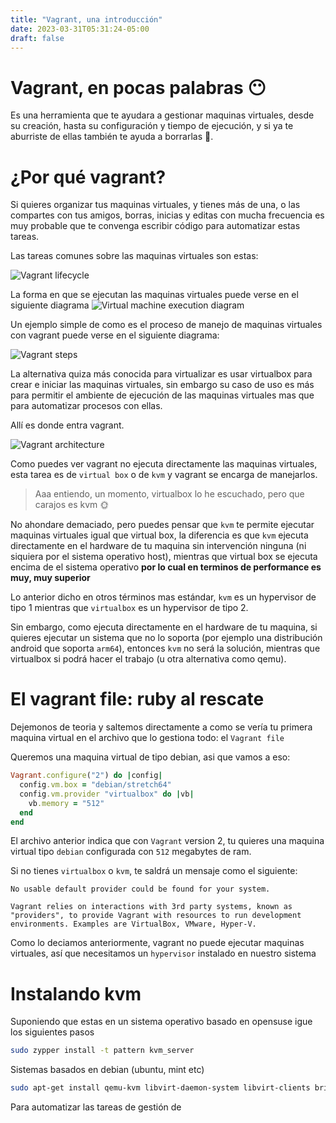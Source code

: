 ```yaml
---
title: "Vagrant, una introducción"
date: 2023-03-31T05:31:24-05:00
draft: false
---
```


# Vagrant, en pocas palabras 😶

Es una herramienta que te ayudara a gestionar maquinas virtuales, desde su
creación, hasta su configuración y tiempo de ejecución, y si ya te aburriste de
ellas también te ayuda a borrarlas 🌚.

# ¿Por qué vagrant?

Si quieres organizar tus maquinas virtuales, y tienes más de una, o las
compartes con tus amigos, borras, inicias y editas con mucha frecuencia es muy
probable que te convenga escribir código para automatizar estas tareas.

Las tareas comunes sobre las maquinas virtuales son estas:

![Vagrant lifecycle](/images/diagrams/virtualmachine.lifecycle.png)

La forma en que se ejecutan las maquinas virtuales puede verse en el siguiente diagrama
![Virtual machine execution diagram](/images/diagrams/virtualmachine.hypervisor.png)

Un ejemplo simple de como es el proceso de manejo de maquinas virtuales con vagrant puede verse en el siguiente diagrama:

![Vagrant steps](/images/diagrams/vagrant.steps.png)

La alternativa quiza más conocida para virtualizar es usar virtualbox para crear e iniciar las maquinas virtuales,
sin embargo su caso de uso es más para permitir el ambiente de ejecución de las maquinas virtuales mas que para automatizar
procesos con ellas.

Allí es donde entra vagrant.

![Vagrant architecture](/images/diagrams/vagrant.png)

Como puedes ver vagrant no ejecuta directamente las maquinas virtuales, esta tarea es de `virtual box` o de `kvm` y vagrant se encarga de manejarlos.

> Aaa entiendo, un momento, virtualbox lo he escuchado, pero que carajos es kvm 🌞

No ahondare demaciado, pero puedes pensar que `kvm` te permite ejecutar maquinas virtuales igual que virtual box, la diferencia es que `kvm` ejecuta directamente en el hardware de tu maquina sin intervención ninguna (ni siquiera por el sistema operativo host), mientras que virtual box se ejecuta encima de el sistema operativo **por lo cual en terminos de performance es muy, muy superior**

Lo anterior dicho en otros términos mas estándar, `kvm` es un hypervisor de tipo 1 mientras que `virtualbox` es un hypervisor de tipo 2.

Sin embargo, como ejecuta directamente en el hardware de tu maquina, si quieres ejecutar un sistema que no lo soporta (por ejemplo una distribución android que soporta `arm64`), entonces `kvm` no será la solución, mientras que virtualbox si podrá hacer el trabajo (u otra alternativa como qemu).

# El vagrant file: ruby al rescate

Dejemonos de teoria y saltemos directamente a como se vería tu primera maquina virtual en el archivo que lo gestiona todo: el `Vagrant file`

Queremos una maquina virtual de tipo debian, asi que vamos a eso:

```ruby
Vagrant.configure("2") do |config|
  config.vm.box = "debian/stretch64"
  config.vm.provider "virtualbox" do |vb|
    vb.memory = "512"
  end
end
```

El archivo anterior indica que con `Vagrant` version 2, tu quieres una maquina virtual tipo `debian` configurada con `512` megabytes de ram.

Si no tienes `virtualbox` o `kvm`, te saldrá un mensaje como el siguiente:

```text
No usable default provider could be found for your system.

Vagrant relies on interactions with 3rd party systems, known as
"providers", to provide Vagrant with resources to run development
environments. Examples are VirtualBox, VMware, Hyper-V.
```

Como lo deciamos anteriormente, vagrant no puede ejecutar maquinas virtuales, así que necesitamos un `hypervisor` instalado en nuestro sistema

# Instalando kvm

Suponiendo que estas en un sistema operativo basado en opensuse
igue los siguientes pasos

```bash
sudo zypper install -t pattern kvm_server
```

Sistemas basados en debian (ubuntu, mint etc)

```bash
sudo apt-get install qemu-kvm libvirt-daemon-system libvirt-clients bridge-utils
```

Para automatizar las tareas de gestión de
